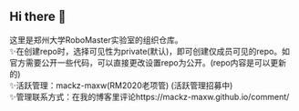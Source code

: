 ## Hi there 👋

<!--

**Here are some ideas to get you started:**

🙋‍♀️ A short introduction - what is your organization all about?
🌈 Contribution guidelines - how can the community get involved?
👩‍💻 Useful resources - where can the community find your docs? Is there anything else the community should know?
🍿 Fun facts - what does your team eat for breakfast?
🧙 Remember, you can do mighty things with the power of [Markdown](https://docs.github.com/github/writing-on-github/getting-started-with-writing-and-formatting-on-github/basic-writing-and-formatting-syntax)
-->
这里是郑州大学RoboMaster实验室的组织仓库。  
✨在创建repo时，选择可见性为private(默认)，即可创建仅成员可见的repo。如官方需要公开一些代码，可以直接更改设置repo为公开。(repo内容是可以更新的)  
✨活跃管理：mackz-maxw(RM2020老项管) (活跃管理招募中)  
✨管理联系方式：在我的博客里评论https://mackz-maxw.github.io/comment/  
